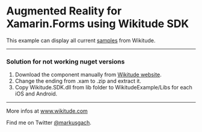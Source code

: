 # Augmented Reality for Xamarin.Forms using Wikitude SDK

This example can display all current <a href="https://github.com/Wikitude/wikitude-sdk-samples">samples</a> from Wikitude.

___
### Solution for not working nuget versions

1. Download the component manually from <a href="https://cdn.wikitude.com/extensions/xamarin/com.wikitude.xamarin.component-7.2.0.xam"> Wikitude website</a>.
2. Change the ending from .xam to .zip and extract it.
3. Copy Wikitude.SDK.dll from lib folder to WikitudeExample/Libs for each iOS and Android.

___

More infos at <a href="http://www.wikitude.com">www.wikitude.com</a>

Find me on Twitter <a href="https://twitter.com/markusgach">@markusgach</a>.
